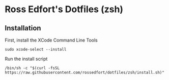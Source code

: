 # Ross Edfort's Dotfiles (zsh)
## Installation
First, install the XCode Command Line Tools
```shell
sudo xcode-select --install
```

Run the install script
```shell
/bin/sh -c "$(curl -fsSL https://raw.githubusercontent.com/rossedfort/dotfiles/zsh/install.sh)"
```